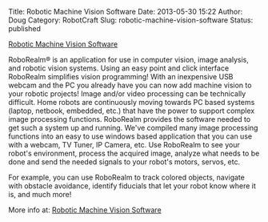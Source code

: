 Title: Robotic Machine Vision Software
Date: 2013-05-30 15:22
Author: Doug
Category: RobotCraft
Slug: robotic-machine-vision-software
Status: published

[Robotic Machine Vision Software](http://www.roborealm.com/)

RoboRealm® is an application for use in computer vision, image analysis, and robotic vision systems. Using an easy point and click interface RoboRealm simplifies vision programming! With an inexpensive USB webcam and the PC you already have you can now add machine vision to your robotic projects! Image and/or video processing can be technically difficult. Home robots are continuously moving towards PC based systems (laptop, netbook, embedded, etc.) that have the power to support complex image processing functions. RoboRealm provides the software needed to get such a system up and running. We've compiled many image processing functions into an easy to use windows based application that you can use with a webcam, TV Tuner, IP Camera, etc. Use RoboRealm to see your robot's environment, process the acquired image, analyze what needs to be done and send the needed signals to your robot's motors, servos, etc.

For example, you can use RoboRealm to track colored objects, navigate with obstacle avoidance, identify fiducials that let your robot know where it is, and much more!

More info at: [Robotic Machine Vision Software](http://www.roborealm.com/)
